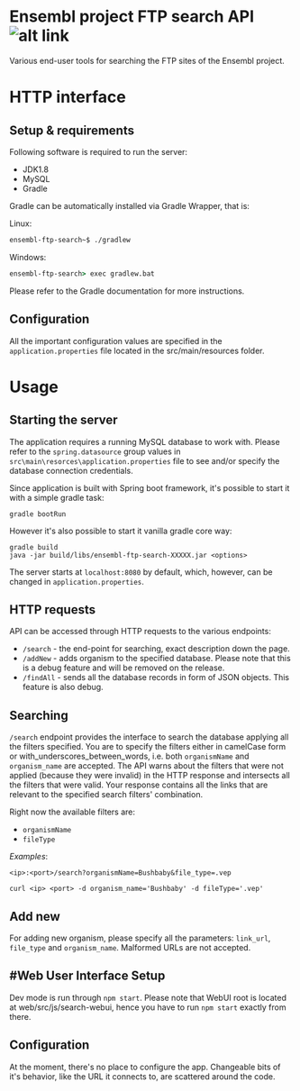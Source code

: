 # Ensembl project FTP search API ![alt link](https://travis-ci.org/stefanches7/ensembl-ftp-search.svg?branch=master)
Various end-user tools for searching the FTP sites of the Ensembl project.

# HTTP interface
Setup & requirements
--------------------
Following software is required to run the server:
* JDK1.8
* MySQL
* Gradle

Gradle can be automatically installed via Gradle Wrapper, that is:

Linux: 
```bash
ensembl-ftp-search~$ ./gradlew
```

Windows:
```cmd
ensembl-ftp-search> exec gradlew.bat

```

Please refer to the Gradle documentation for more instructions.

Configuration
-------------

All the important configuration values are specified in the `application.properties` file located in the src/main/resources folder.

Usage
=====
Starting the server
-------------------
The application requires a running MySQL database to work with.
Please refer to the `spring.datasource` group values in `src\main\resorces\application.properties` file
to see and/or specify the database connection credentials.

Since application is built with Spring boot framework, it's possible
to start it with a simple gradle task:

`gradle bootRun`

However it's also possible to start it vanilla gradle core way:

```sbtshell
gradle build
java -jar build/libs/ensembl-ftp-search-XXXXX.jar <options>
```

The server starts at `localhost:8080` by default, which, however, can be changed in `application.properties`.

HTTP requests
-------------

API can be accessed through HTTP requests to the various endpoints:

* `/search` - the end-point for searching, exact description down the page.
* `/addNew` - adds organism to the specified database. Please note that this is a debug feature and will be removed on the release.
* `/findAll` - sends all the database records in form of JSON objects. This feature is also debug.

Searching
---------
`/search` endpoint provides the interface to search the database applying all the filters specified. You are to specify the filters either in camelCase form or with_underscores_between_words, i.e. both `organismName` and `organism_name` are accepted. The API warns about the filters that were not applied (because they were invalid) in the HTTP response and intersects all the filters that were valid. 
Your response contains all the links that are relevant to the specified search filters' combination.

Right now the available filters are:

* `organismName`
* `fileType`

_Examples_: 

`<ip>:<port>/search?organismName=Bushbaby&file_type=.vep`

`curl <ip> <port> -d organism_name='Bushbaby' -d fileType='.vep'`

Add new
-------
For adding new organism, please specify all the parameters: `link_url`, `file_type` and `organism_name`. Malformed URLs are not accepted.

#Web User Interface
Setup
-----
Dev mode is run through `npm start`. Please note that WebUI root is
located at web/src/js/search-webui, hence you have to run `npm start`
exactly from there.

Configuration
-------------
At the moment, there's no place to configure the app. Changeable bits
of it's behavior, like the URL it connects to, are scattered around 
the code.
